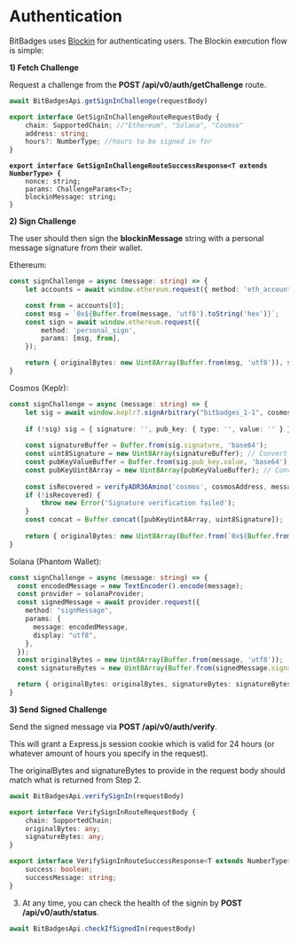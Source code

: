 # Authentication

BitBadges uses [Blockin](https://app.gitbook.com/o/7VSYQvtb1QtdWFsEGoUn/s/AwjdYgEsUkK9cCca5DiU/) for authenticating users. The Blockin execution flow is simple:

**1) Fetch Challenge**

Request a challenge from the **POST /api/v0/auth/getChallenge** route.&#x20;

```typescript
await BitBadgesApi.getSignInChallenge(requestBody)
```

```typescript
export interface GetSignInChallengeRouteRequestBody {
    chain: SupportedChain; //"Ethereum", "Solana", "Cosmso"
    address: string;
    hours?: NumberType; //hours to be signed in for
}
```

<pre class="language-typescript"><code class="lang-typescript"><strong>export interface GetSignInChallengeRouteSuccessResponse&#x3C;T extends NumberType> {
</strong>    nonce: string;
    params: ChallengeParams&#x3C;T>;
    blockinMessage: string;
}
</code></pre>

**2) Sign Challenge**

The user should then sign the **blockinMessage** string with a personal message signature from their wallet.

Ethereum:

```typescript
const signChallenge = async (message: string) => {
    let accounts = await window.ethereum.request({ method: 'eth_accounts' })

    const from = accounts[0];
    const msg = `0x${Buffer.from(message, 'utf8').toString('hex')}`;
    const sign = await window.ethereum.request({
        method: 'personal_sign',
        params: [msg, from],
    });

    return { originalBytes: new Uint8Array(Buffer.from(msg, 'utf8')), signatureBytes: new Uint8Array(Buffer.from(sign, 'utf8')), message: 'Success' }
}
```

Cosmos (Keplr):

```typescript
const signChallenge = async (message: string) => {
    let sig = await window.keplr?.signArbitrary("bitbadges_1-1", cosmosAddress, message);
    
    if (!sig) sig = { signature: '', pub_key: { type: '', value: '' } };
    
    const signatureBuffer = Buffer.from(sig.signature, 'base64');
    const uint8Signature = new Uint8Array(signatureBuffer); // Convert the buffer to an Uint8Array
    const pubKeyValueBuffer = Buffer.from(sig.pub_key.value, 'base64'); // Decode the base64 encoded value
    const pubKeyUint8Array = new Uint8Array(pubKeyValueBuffer); // Convert the buffer to an Uint8Array
    
    const isRecovered = verifyADR36Amino('cosmos', cosmosAddress, message, pubKeyUint8Array, uint8Signature, 'ethsecp256k1');
    if (!isRecovered) {
        throw new Error('Signature verification failed');
    }
    const concat = Buffer.concat([pubKeyUint8Array, uint8Signature]);
    
    return { originalBytes: new Uint8Array(Buffer.from(`0x${Buffer.from(message, 'utf8').toString('hex')}`, 'utf8')), signatureBytes: new Uint8Array(concat), message: 'Success' }
}
```

Solana (Phantom Wallet):

```typescript
const signChallenge = async (message: string) => {
  const encodedMessage = new TextEncoder().encode(message);
  const provider = solanaProvider;
  const signedMessage = await provider.request({
    method: "signMessage",
    params: {
      message: encodedMessage,
      display: "utf8",
    },
  });
  const originalBytes = new Uint8Array(Buffer.from(message, 'utf8'));
  const signatureBytes = new Uint8Array(Buffer.from(signedMessage.signature, 'hex'));

  return { originalBytes: originalBytes, signatureBytes: signatureBytes, message: 'Success!' };
}
```

**3) Send Signed Challenge**

Send the signed message via **POST /api/v0/auth/verify**.&#x20;

This will grant a Express.js session cookie which is valid for 24 hours (or whatever amount of hours you specify in the request).&#x20;

The originalBytes and signatureBytes to provide in the request body should match what is returned from Step 2.

```typescript
await BitBadgesApi.verifySignIn(requestBody)
```

```typescript
export interface VerifySignInRouteRequestBody {
    chain: SupportedChain;
    originalBytes: any;
    signatureBytes: any;
}

export interface VerifySignInRouteSuccessResponse<T extends NumberType> {
    success: boolean;
    successMessage: string;
}
```

3. At any time, you can check the health of the signin by **POST /api/v0/auth/status**.

```typescript
await BitBadgesApi.checkIfSignedIn(requestBody)
```
